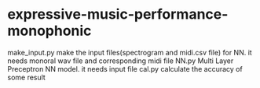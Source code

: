 # expressive-music-performance-monophonic

make_input.py   make the input files(spectrogram and midi.csv file) for NN.
                it needs monoral wav file and corresponding midi file
NN.py           Multi Layer Preceptron NN model.
                it needs input file
cal.py          calculate the accuracy of some result